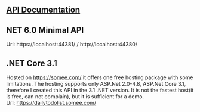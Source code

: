 ## <a href="https://documenter.getpostman.com/view/18585475/UVJfkwBc">API Documentation</a>

## NET 6.0 Minimal API 
Url: https://localhost:44381/ / http://localhost:44380/
 
## .NET Core 3.1
Hosted on https://somee.com/ it offers one free hosting package with some limitations. The hosting supports only ASP.Net 2.0-4.8, ASP.Net Core 3.1, therefore I created this API in the 3.1 .NET version. It is not the fastest host(it is free, can not complain), but it is sufficient for a demo.<br> 
Url: https://dailytodolist.somee.com/
